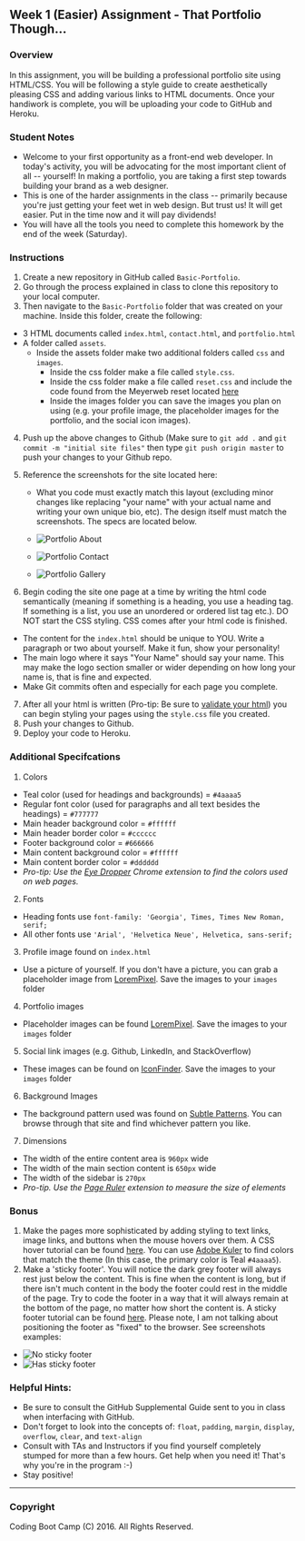 ## Week 1 (Easier) Assignment - That Portfolio Though...

### Overview
In this assignment, you will be building a professional portfolio site using HTML/CSS. You will be following a style guide to create aesthetically pleasing CSS and adding various links to HTML documents. Once your handiwork is complete, you will be uploading your code to GitHub and Heroku.

### Student Notes
* Welcome to your first opportunity as a front-end web developer. In today's activity, you will be advocating for the most important client of all -- yourself! In making a portfolio, you are taking a first step towards building your brand as a web designer.
* This is one of the harder assignments in the class -- primarily because you're just getting your feet wet in web design. But trust us! It will get easier. Put in the time now and it will pay dividends!
* You will have all the tools you need to complete this homework by the end of the week (Saturday). 

### Instructions
1. Create a new repository in GitHub called `Basic-Portfolio`.
2. Go through the process explained in class to clone this repository to your local computer. 
3. Then navigate to the `Basic-Portfolio` folder that was created on your machine. Inside this folder, create the following: 
  + 3 HTML documents called `index.html`, `contact.html`, and `portfolio.html`
  + A folder called `assets`.
    + Inside the assets folder make two additional folders called `css` and `images`.
      + Inside the css folder make a file called `style.css`.
      + Inside the css folder make a file called `reset.css` and include the code found from the Meyerweb reset located [here](http://meyerweb.com/eric/tools/css/reset/reset.css)
      + Inside the images folder you can save the images you plan on using (e.g. your profile image, the placeholder images for the portfolio, and the social icon images).
4. Push up the above changes to Github (Make sure to `git add .` and `git commit -m "initial site files"` then type `git push origin master` to push your changes to your Github repo.
5. Reference the screenshots for the site located here:
    + What you code must exactly match this layout (excluding minor changes like replacing "your name" with your actual name and writing your own unique bio, etc). The design itself must match the screenshots. The specs are located below.
    
    + ![Portfolio About](Images/Portfolio_About.png)

    + ![Portfolio Contact](Images/Portfolio_Contact.png)

    + ![Portfolio Gallery](Images/Portfolio_Gallery.png)

6. Begin coding the site one page at a time by writing the html code semantically (meaning if something is a heading, you use a heading tag. If something is a list, you use an unordered or ordered list tag etc.). DO NOT start the CSS styling. CSS comes after your html code is finished. 
  + The content for the `index.html` should be unique to YOU. Write a paragraph or two about yourself. Make it fun, show your personality!
  + The main logo where it says "Your Name" should say your name. This may make the logo section smaller or wider depending on how long your name is, that is fine and expected.
  + Make Git commits often and especially for each page you complete.
7. After all your html is written (Pro-tip: Be sure to [validate your html](https://validator.w3.org/#validate_by_input)) you can begin styling your pages using the `style.css` file you created.
8. Push your changes to Github.
9. Deploy your code to Heroku.

### Additional Specifcations
1. Colors
  + Teal color (used for headings and backgrounds) = `#4aaaa5`
  + Regular font color (used for paragraphs and all text besides the headings) = `#777777`
  + Main header background color = `#ffffff`
  + Main header border color = `#cccccc`
  + Footer background color = `#666666`
  + Main content background color = `#ffffff`
  + Main content border color = `#dddddd`
  + *Pro-tip: Use the [Eye Dropper](https://chrome.google.com/webstore/detail/eye-dropper/hmdcmlfkchdmnmnmheododdhjedfccka) Chrome extension to find the colors used on web pages.*
2. Fonts
  + Heading fonts use `font-family: 'Georgia', Times, Times New Roman, serif;`
  + All other fonts use `'Arial', 'Helvetica Neue', Helvetica, sans-serif;`
3. Profile image found on `index.html`
  + Use a picture of yourself. If you don't have a picture, you can grab a placeholder image from [LoremPixel](http://lorempixel.com/). Save the images to your `images` folder
4. Portfolio images
  + Placeholder images can be found [LoremPixel](http://lorempixel.com/). Save the images to your `images` folder
5. Social link images (e.g. Github, LinkedIn, and StackOverflow)
  + These images can be found on [IconFinder](https://www.iconfinder.com/). Save the images to your `images` folder
6. Background Images
  + The background pattern used was found on [Subtle Patterns](http://subtlepatterns.com/). You can browse through that site and find whichever pattern you like.
7. Dimensions
  + The width of the entire content area is `960px` wide
  + The width of the main section content is `650px` wide
  + The width of the sidebar is `270px`
  + *Pro-tip. Use the [Page Ruler](https://chrome.google.com/webstore/detail/page-ruler/jlpkojjdgbllmedoapgfodplfhcbnbpn/related?hl=en) extension to measure the size of elements*

### Bonus
1. Make the pages more sophisticated by adding styling to text links, image links, and buttons when the mouse hovers over them. A CSS hover tutorial can be found [here](http://www.codeitpretty.com/2013/06/how-to-use-css-hover-effects.html). You can use [Adobe Kuler](https://color.adobe.com/create/color-wheel/) to find colors that match the theme (In this case, the primary color is Teal `#4aaaa5`).
2. Make a 'sticky footer'. You will notice the dark grey footer will always rest just below the content. This is fine when the content is long, but if there isn't much content in the body the footer could rest in the middle of the page. Try to code the footer in a way that it will always remain at the bottom of the page, no matter how short the content is. A sticky footer tutorial can be found [here](http://ryanfait.com/html5-sticky-footer/). Please note, I am not talking about positioning the footer as "fixed" to the browser. See screenshots examples:
  + ![No sticky footer](Images/bonus_nosticky.jpg)
  + ![Has sticky footer](Images/bonus_stickyfooter.jpg)

### Helpful Hints:
* Be sure to consult the GitHub Supplemental Guide sent to you in class when interfacing with GitHub.
* Don't forget to look into the concepts of: `float`, `padding`, `margin`, `display`, `overflow`, `clear`, and `text-align`
* Consult with TAs and Instructors if you find yourself completely stumped for more than a few hours. Get help when you need it! That's why you're in the program :-)
* Stay positive! 


-------

### Copyright 
Coding Boot Camp (C) 2016. All Rights Reserved.

